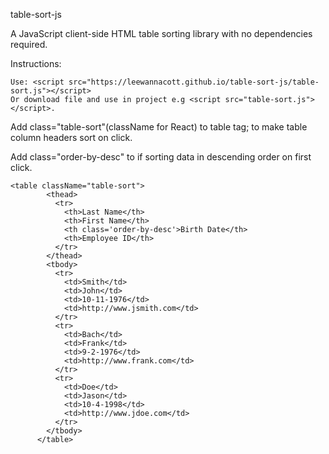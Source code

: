 table-sort-js

A JavaScript client-side HTML table sorting library with no dependencies required. 

Instructions:
```
Use: <script src="https://leewannacott.github.io/table-sort-js/table-sort.js"></script>
Or download file and use in project e.g <script src="table-sort.js"></script>.
```
Add class="table-sort"(className for React) to table tag; to make table column headers sort on click.

Add class="order-by-desc" to <th> if sorting data in descending order on first click.
  
```
<table className="table-sort">
        <thead>
          <tr>
            <th>Last Name</th>
            <th>First Name</th>
            <th class='order-by-desc'>Birth Date</th>
            <th>Employee ID</th>
          </tr>
        </thead>
        <tbody>
          <tr>
            <td>Smith</td>
            <td>John</td>
            <td>10-11-1976</td>
            <td>http://www.jsmith.com</td>
          </tr>
          <tr>
            <td>Bach</td>
            <td>Frank</td>
            <td>9-2-1976</td>
            <td>http://www.frank.com</td>
          </tr>
          <tr>
            <td>Doe</td>
            <td>Jason</td>
            <td>10-4-1998</td>
            <td>http://www.jdoe.com</td>
          </tr>
        </tbody>
      </table>
```


